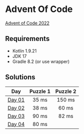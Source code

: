 # Advent Of Code

[Advent of Code 2022][advent-of-code]

## Requirements

* Kotlin 1.9.21
* JDK 17
* Gradle 8.2 (or use wrapper)

## Solutions

|       Day       | Puzzle 1 | Puzzle 2 |
|:---------------:|:--------:|:--------:|
| [Day 01][day01] |  35 ms   |  150 ms  |
| [Day 02][day02] |  38 ms   |  60 ms   |
| [Day 03][day03] |  90 ms   |  82 ms   |
| [Day 04][day04] |  80 ms   |          |    

[comment]: # "List of URLs down below, sorted alphabetically DESC by tag"
[advent-of-code]: https://adventofcode.com/2023/
[day01]: https://adventofcode.com/2023/day/1
[day02]: https://adventofcode.com/2023/day/2
[day03]: https://adventofcode.com/2023/day/3
[day04]: https://adventofcode.com/2023/day/4